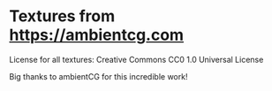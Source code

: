 # Textures from https://ambientcg.com

License for all textures: Creative Commons CC0 1.0 Universal License

Big thanks to ambientCG for this incredible work!